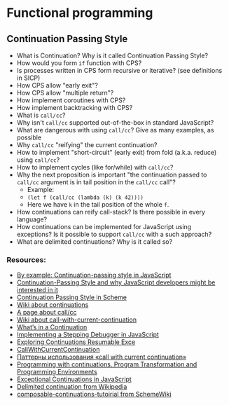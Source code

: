 # Functional programming

## Continuation Passing Style
* What is Continuation? Why is it called Continuation Passing Style?
* How would you form `if` function with CPS?
* Is processes written in CPS form recursive or iterative? (see definitions in SICP)
* How CPS allow "early exit"?
* How CPS allow "multiple return"?
* How implement coroutines with CPS?
* How implement backtracking with CPS?
* What is `call/cc`?
* Why isn't `call/cc` supported out-of-the-box in standard JavaScript?
* What are dangerous with using `call/cc`? Give as many examples, as possible
* Why `call/cc` "reifying" the current continuation?
* How to implement "short-circuit" (early exit) from fold (a.k.a. reduce) using `call/cc`?
* How to implement cycles (like for/while) with `call/cc`?
* Why the next proposition is important "the continuation passed to `call/cc` argument is in tail position in the `call/cc` call"?
  * Example:
  * `(let f (call/cc (lambda (k) (k 42))))`
  * Here we have `k` in the tail position of the whole `f`.
* How continuations can reify call-stack? Is there possible in every language?
* How continuations can be implemented for JavaScript using exceptions? Is it possible to support `call/cc` with a such approach?
* What are delimited continuations? Why is it called so?

### Resources:
* [By example: Continuation-passing style in JavaScript](http://matt.might.net/articles/by-example-continuation-passing-style/)
* [Continuation-Passing Style and why JavaScript developers might be interested in it](http://marijnhaverbeke.nl/cps/)
* [Continuation Passing Style in Scheme](http://www.cs.sfu.ca/CourseCentral/383/tjd/scheme-cps.html#continuation-passing-style-in-scheme)
* [Wiki about continuations](https://en.wikipedia.org/wiki/Continuation-passing_style)
* [A page about call/cc](http://www.madore.org/~david/computers/callcc.html)
* [Wiki about call-with-current-continuation](https://en.wikipedia.org/wiki/Call-with-current-continuation)
* [What’s in a Continuation](https://jlongster.com/Whats-in-a-Continuation)
* [Implementing a Stepping Debugger in JavaScript](https://jlongster.com/Implementing-Stepping-Debugger-JavaScript)
* [Exploring Continuations Resumable Exce](https://jlongster.com/Exploring-Continuations-Resumable-Exceptions)
* [CallWithCurrentContinuation](http://wiki.c2.com/?CallWithCurrentContinuation)
* [Паттерны использования «call with current continuation»](http://fprog.ru/lib/ferguson-dwight-call-cc-patterns/)
* [Programming with continuations. Program Transformation and Programming Environments](https://www.cs.indiana.edu/pub/techreports/TR151.pdf)
* [Exceptional Continuations in JavaScript](http://www.schemeworkshop.org/2007/procPaper4.pdf)
* [Delimited continuation from Wikipedia](https://en.wikipedia.org/wiki/Delimited_continuation)
* [composable-continuations-tutoirial from SchemeWiki](http://community.schemewiki.org/?composable-continuations-tutorial)
